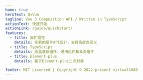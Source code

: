 ```yaml
---
home: true
heroText: QvVue
tagline: Vue 3 Composition API / Written in TypeScript
actionText: 快速开始
actionLink: /guide/quickstart/
features:
  - title: 高扩展性
    details: 全新的组件API设计，支持高度自定义
  - title: TypeScript
    details: 涵盖基础组件、通用组件和业务组件
  - title: Element-plus
    details: 基于Element-plus二次封装

footer: MIT Licensed | Copyright © 2022-present virtual1680
---
```

